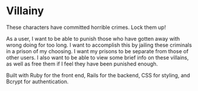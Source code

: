 # Villainy
These characters have committed horrible crimes. Lock them up!

As a user, I want to be able to punish those who have gotten away with wrong doing for too long. I want to accomplish this by jailing these criminals in a prison of my choosing. I want my prisons to be separate from those of other users. I also want to be able to view some brief info on these villains, as well as free them if I feel they have been punished enough. 




Built with Ruby for the front end, Rails for the backend, CSS for styling, and Bcrypt for authentication. 
